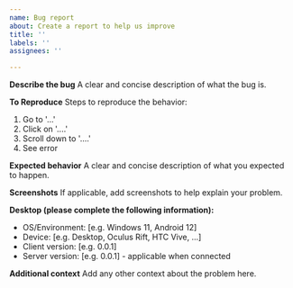 ```yaml
---
name: Bug report
about: Create a report to help us improve
title: ''
labels: ''
assignees: ''

---
```


**Describe the bug**
A clear and concise description of what the bug is.

**To Reproduce**
Steps to reproduce the behavior:
1. Go to '...'
2. Click on '....'
3. Scroll down to '....'
4. See error

**Expected behavior**
A clear and concise description of what you expected to happen.

**Screenshots**
If applicable, add screenshots to help explain your problem.

**Desktop (please complete the following information):**
 - OS/Environment: [e.g. Windows 11, Android 12]
 - Device: [e.g. Desktop, Oculus Rift, HTC Vive, ...]
 - Client version: [e.g. 0.0.1]
 - Server version: [e.g. 0.0.1] - applicable when connected

**Additional context**
Add any other context about the problem here.
